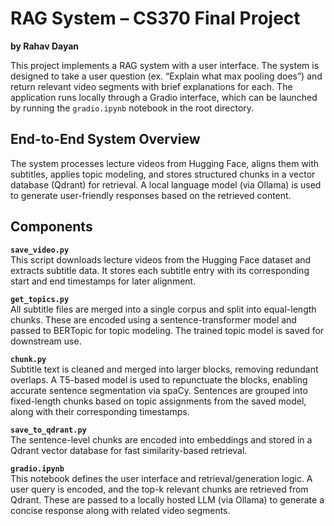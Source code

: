 # RAG System – CS370 Final Project

**by Rahav Dayan**

This project implements a RAG system with a user interface. The system is designed to take a user question (ex. “Explain what max pooling does”) and return relevant video segments with brief explanations for each. The application runs locally through a Gradio interface, which can be launched by running the `gradio.ipynb` notebook in the root directory.

## End-to-End System Overview

The system processes lecture videos from Hugging Face, aligns them with subtitles, applies topic modeling, and stores structured chunks in a vector database (Qdrant) for retrieval. A local language model (via Ollama) is used to generate user-friendly responses based on the retrieved content.

## Components

**`save_video.py`**  
This script downloads lecture videos from the Hugging Face dataset and extracts subtitle data. It stores each subtitle entry with its corresponding start and end timestamps for later alignment.

**`get_topics.py`**  
All subtitle files are merged into a single corpus and split into equal-length chunks. These are encoded using a sentence-transformer model and passed to BERTopic for topic modeling. The trained topic model is saved for downstream use.

**`chunk.py`**  
Subtitle text is cleaned and merged into larger blocks, removing redundant overlaps. A T5-based model is used to repunctuate the blocks, enabling accurate sentence segmentation via spaCy. Sentences are grouped into fixed-length chunks based on topic assignments from the saved model, along with their corresponding timestamps.

**`save_to_qdrant.py`**  
The sentence-level chunks are encoded into embeddings and stored in a Qdrant vector database for fast similarity-based retrieval.

**`gradio.ipynb`**  
This notebook defines the user interface and retrieval/generation logic. A user query is encoded, and the top-k relevant chunks are retrieved from Qdrant. These are passed to a locally hosted LLM (via Ollama) to generate a concise response along with related video segments.